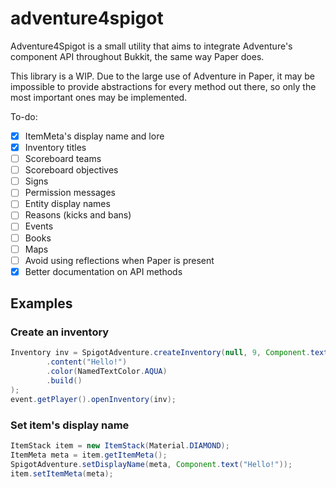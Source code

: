 # adventure4spigot
Adventure4Spigot is a small utility that aims to integrate Adventure's component API throughout Bukkit, the same way Paper does.

This library is a WIP. Due to the large use of Adventure in Paper, it may be impossible to provide abstractions for every method out there, so only the most important ones may be implemented.

To-do:
- [x] ItemMeta's display name and lore
- [x] Inventory titles
- [ ] Scoreboard teams
- [ ] Scoreboard objectives
- [ ] Signs
- [ ] Permission messages
- [ ] Entity display names
- [ ] Reasons (kicks and bans)
- [ ] Events
- [ ] Books
- [ ] Maps
- [ ] Avoid using reflections when Paper is present
- [x] Better documentation on API methods

## Examples

### Create an inventory
```java
Inventory inv = SpigotAdventure.createInventory(null, 9, Component.text()
        .content("Hello!")
        .color(NamedTextColor.AQUA)
        .build()
);
event.getPlayer().openInventory(inv);
```

### Set item's display name
```java
ItemStack item = new ItemStack(Material.DIAMOND);
ItemMeta meta = item.getItemMeta();
SpigotAdventure.setDisplayName(meta, Component.text("Hello!"));
item.setItemMeta(meta);
```